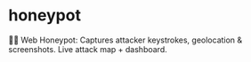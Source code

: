 # honeypot
🕵️‍♂️ Web Honeypot: Captures attacker keystrokes, geolocation &amp; screenshots. Live attack map + dashboard. 

